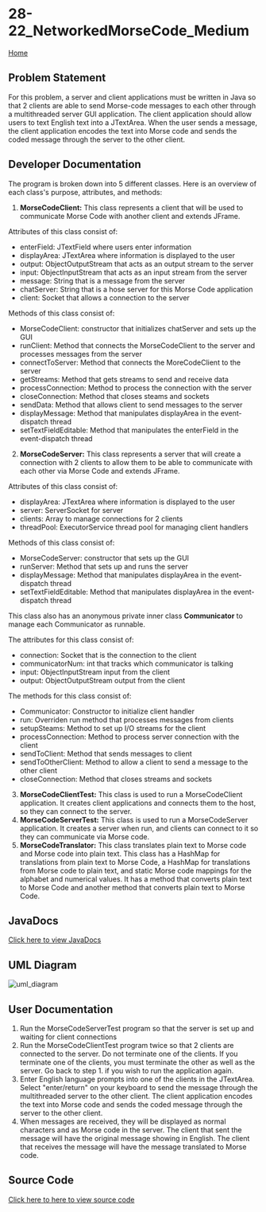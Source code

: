 # 28-22_NetworkedMorseCode_Medium

[Home](Home)

## Problem Statement

For this problem, a server and client applications must be written in Java so that 2 clients are able to send Morse-code messages to each other through a multithreaded server GUI application. The client application should allow users to text English text into a JTextArea. When the user sends a message, the client application encodes the text into Morse code and sends the coded message through the server to the other client.

## Developer Documentation

The program is broken down into 5 different classes. Here is an overview of each class's purpose, attributes, and methods:

1. **MorseCodeClient:** This class represents a client that will be used to communicate Morse Code with another client and extends JFrame.

Attributes of this class consist of:

- enterField: JTextField where users enter information
- displayArea: JTextArea where information is displayed to the user
- output: ObjectOutputStream that acts as an output stream to the server
- input: ObjectInputStream that acts as an input stream from the server
- message: String that is a message from the server
- chatServer: String that is a hose server for this Morse Code application
- client: Socket that allows a connection to the server

Methods of this class consist of:

- MorseCodeClient: constructor that initializes chatServer and sets up the GUI
- runClient: Method that connects the MorseCodeClient to the server and processes messages from the server
- connectToServer: Method that connects the MoreCodeClient to the server
- getStreams: Method that gets streams to send and receive data
- processConnection: Method to process the connection with the server
- closeConnection: Method that closes steams and sockets
- sendData: Method that allows client to send messages to the server
- displayMessage: Method that manipulates displayArea in the event-dispatch thread
- setTextFieldEditable: Method that manipulates the enterField in the event-dispatch thread

2. **MorseCodeServer:** This class represents a server that will create a connection with 2 clients to allow them to be able to communicate with each other via Morse Code and extends JFrame.

Attributes of this class consist of:

- displayArea: JTextArea where information is displayed to the user
- server: ServerSocket for server
- clients: Array to manage connections for 2 clients
- threadPool: ExecutorService thread pool for managing client handlers

Methods of this class consist of:

- MorseCodeServer: constructor that sets up the GUI
- runServer: Method that sets up and runs the server
- displayMessage: Method that manipulates displayArea in the event-dispatch thread
- setTextFieldEditable: Method that manipulates displayArea in the event-dispatch thread

This class also has an anonymous private inner class **Communicator** to manage each Communicator as runnable.

The attributes for this class consist of:

* connection: Socket that is the connection to the client
* communicatorNum: int that tracks which communicator is talking
* input: ObjectInputStream input from the client
* output: ObjectOutputStream output from the client

The methods for this class consist of:

* Communicator: Constructor to initialize client handler
* run: Overriden run method that processes messages from clients
* setupSteams: Method to set up I/O streams for the client
* processConnection: Method to process server connection with the client
* sendToClient: Method that sends messages to client
* sendToOtherClient: Method to allow a client to send a message to the other client
* closeConnection: Method that closes streams and sockets

3. **MorseCodeClientTest:** This class is used to run a MorseCodeClient application. It creates client applications and connects them to the host, so they can connect to the server.
4. **MorseCodeServerTest:** This class is used to run a MorseCodeServer application. It creates a server when run, and clients can connect to it so they can communicate via Morse code.
5. **MorseCodeTranslator:** This class translates plain text to Morse code and Morse code into plain text. This class has a HashMap for translations from plain text to Morse Code, a HashMap for translations from Morse code to plain text, and static Morse code mappings for the alphabet and numerical values. It has a method that converts plain text to Morse Code and another method that converts plain text to Morse Code.

## JavaDocs

[Click here to view JavaDocs](https://class-git.engineering.uiowa.edu/swd2024fall/scottpearson/-/tree/master/oral_exam2/28-22_NetworkedMorseCode_Medium/doc?ref_type=heads)

## UML Diagram

![uml_diagram](https://class-git.engineering.uiowa.edu/swd2024fall/scottpearson/-/raw/master/oral_exam2/28-22_NetworkedMorseCode_Medium/doc/NetworkedMorseCode_UML.png?ref_type=heads)

## User Documentation

1. Run the MorseCodeServerTest program so that the server is set up and waiting for client connections
2. Run the MorseCodeClientTest program twice so that 2 clients are connected to the server. Do not terminate one of the clients. If you terminate one of the clients, you must terminate the other as well as the server. Go back to step 1. if you wish to run the application again.
3. Enter English language prompts into one of the clients in the JTextArea. Select "enter/return" on your keyboard to send the message through the multithreaded server to the other client. The client application encodes the text into Morse code and sends the coded message through the server to the other client.
4. When messages are received, they will be displayed as normal characters and as Morse code in the server. The client that sent the message will have the original message showing in English. The client that receives the message will have the message translated to Morse code.

## Source Code

[Click here to here to view source code](https://class-git.engineering.uiowa.edu/swd2024fall/scottpearson/-/tree/master/oral_exam2/28-22_NetworkedMorseCode_Medium/src?ref_type=heads)
